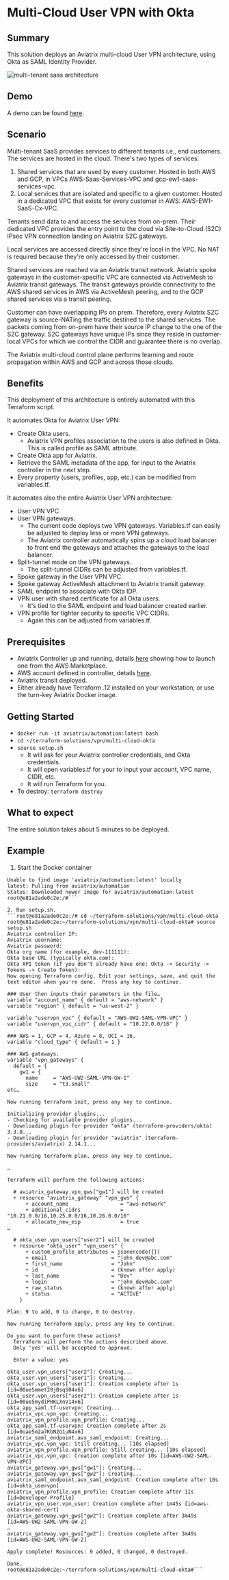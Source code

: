 # Multi-Cloud User VPN with Okta

## Summary
This solution deploys an Aviatrix multi-cloud User VPN architecture, using Okta as SAML Identity Provider. 

<img alt="multi-tenant saas architecture" src="https://github.com/AviatrixSystems/terraform-solutions/raw/master/solutions/img/okta-user-vpn.png">

## Demo
A demo can be found [here](https://youtu.be/DXdCYoC74sA).

## Scenario
Multi-tenant SaaS provides services to different tenants i.e., end customers.  The services are hosted in the cloud.  There's two types of services:
1. Shared services that are used by every customer.  Hosted in both AWS and GCP, in VPCs AWS-Saas-Services-VPC and gcp-ew1-saas-services-vpc.
2. Local services that are isolated and specific to a given customer.  Hosted in a dedicated VPC that exists for every customer in AWS: AWS-EW1-SaaS-Cx-VPC.

Tenants send data to and access the services from on-prem.  Their dedicated VPC provides the entry point to the cloud via Site-to-Cloud (S2C) IPsec VPN connection landing on Aviatrix S2C gateways.

Local services are accessed directly since they're local in the VPC.  No NAT is required because they're only accessed by their customer.

Shared services are reached via an Aviatrix transit network.  Aviatrix spoke gateways in the customer-specific VPC are connected via ActiveMesh to Aviatrix transit gateways.  The transit gateways provide connectivity to the AWS shared services in AWS via ActiveMesh peering, and to the GCP shared services via a transit peering.

Customer can have overlapping IPs on prem.  Therefore, every Aviatrix S2C gateway is source-NATing the traffic destined to the shared services.  The packets coming from on-prem have their source IP change to the one of the S2C gateway.  S2C gateways have unique IPs since they reside in customer-local VPCs for which we control the CIDR and guarantee there is no overlap.

The Aviatrix multi-cloud control plane performs learning and route propagation within AWS and GCP and across those clouds.

## Benefits
This deployment of this architecture is entirely automated with this Terraform script.

It automates Okta for Aviatrix User VPN:
* Create Okta users.
  * Aviatrix VPN profiles association to the users is also defined in Okta.  This is called profile as SAML attribute.
* Create Okta app for Aviatrix.
* Retrieve the SAML metadata of the app, for input to the Aviatrix controller in the next step.
* Every property (users, profiles, app, etc.) can be modified from variables.tf.

It automates also the entire Aviatrix User VPN architecture:
* User VPN VPC
* User VPN gateways.
  * The current code deploys two VPN gateways.  Variables.tf can easily be adjusted to deploy less or more VPN gateways.
  * The Aviatrix controller automatically spins up a cloud load balancer to front end the gateways and attaches the gateways to the load balancer.
* Split-tunnel mode on the VPN gateways.
  * The split-tunnel CIDRs can be adjusted from variables.tf.
* Spoke gateway in the User VPN VPC.
* Spoke gateway ActiveMesh attachment to Aviatrix transit gateway.
* SAML endpoint to associate with Okta IDP.
* VPN user with shared certificate for all Okta users.
  * It's tied to the SAML endpoint and load balancer created earlier.
* VPN profile for tighter security to specific VPC CIDRs.
  * Again this can be adjusted from variables.tf.

## Prerequisites
* Aviatrix Controller up and running, details [here](https://docs.aviatrix.com/StartUpGuides/aviatrix-cloud-controller-startup-guide.html) showing how to launch one from the AWS Marketplace.
* AWS account defined in controller, details [here](https://docs.aviatrix.com/StartUpGuides/aviatrix-cloud-controller-startup-guide.html#select-aws).
* Aviatrix transit deployed.
* Either already have Terraform .12 installed on your workstation, or use the turn-key Aviatrix Docker image.

## Getting Started
* ```docker run -it aviatrix/automation:latest bash```
* ```cd ~/terraform-solutions/vpn/multi-cloud-okta```
* ```source setup.sh```
  * It will ask for your Aviatrix controller credentials, and Okta credentials.
  * It will open variables.tf for your to input your account, VPC name, CIDR, etc.
  * It will run Terraform for you.
* To destroy: ```terraform destroy```

## What to expect
The entire solution takes about 5 minutes to be deployed.

## Example
1. Start the Docker container
```[root@ip-10-50-125-136 ~]# docker run -it aviatrix/automation:latest bash
Unable to find image 'aviatrix/automation:latest' locally
latest: Pulling from aviatrix/automation
Status: Downloaded newer image for aviatrix/automation:latest
root@e81a2ade0c2e:/#```
 
2. Run setup.sh.
```root@e81a2ade0c2e:/# cd ~/terraform-solutions/vpn/multi-cloud-okta
root@e81a2ade0c2e:~/terraform-solutions/vpn/multi-cloud-okta# source setup.sh
Aviatrix controller IP: 
Aviatrix username: 
Aviatrix password:
Okta org name (for example, dev-111111): 
Okta base URL (typically okta.com): 
Okta API token (if you don't already have one: Okta -> Security -> Tokens -> Create Token):
Now opening Terraform config. Edit your settings, save, and quit the text editor when you're done.  Press any key to continue.
 
### User then inputs their parameters in the file…
variable "account_name" { default = "aws-network" }
variable "region" { default = "us-west-2" }
 
variable "uservpn_vpc" { default = "AWS-UW2-SAML-VPN-VPC" }
variable "uservpn_vpc_cidr" { default = "10.22.0.0/16" }
 
### AWS = 1, GCP = 4, Azure = 8, OCI = 16.
variable "cloud_type" { default = 1 }
 
### AWS gateways.
variable "vpn_gateways" {
  default = {
    gw1 = {
      name     = "AWS-UW2-SAML-VPN-GW-1"
      size     = "t3.small"
etc…
 
Now running terraform init, press any key to continue.
 
Initializing provider plugins...
- Checking for available provider plugins...
- Downloading plugin for provider "okta" (terraform-providers/okta) 3.3.0...
- Downloading plugin for provider "aviatrix" (terraform-providers/aviatrix) 2.14.1...
 
Now running terraform plan, press any key to continue.
 
…
 
Terraform will perform the following actions:
 
  # aviatrix_gateway.vpn_gws["gw1"] will be created
  + resource "aviatrix_gateway" "vpn_gws" {
      + account_name                 = "aws-network"
      + additional_cidrs             = "10.21.0.0/16,10.25.0.0/16,10.26.0.0/16"
      + allocate_new_eip             = true
…
 
  # okta_user.vpn_users["user2"] will be created
  + resource "okta_user" "vpn_users" {
      + custom_profile_attributes = jsonencode({})
      + email                     = "john_dev@abc.com"
      + first_name                = "John"
      + id                        = (known after apply)
      + last_name                 = "Dev"
      + login                     = "john_dev@abc.com"
      + raw_status                = (known after apply)
      + status                    = "ACTIVE"
    }
 
Plan: 9 to add, 0 to change, 0 to destroy.
 
Now running terraform apply, press any key to continue.
 
Do you want to perform these actions?
  Terraform will perform the actions described above.
  Only 'yes' will be accepted to approve.
 
  Enter a value: yes
 
okta_user.vpn_users["user2"]: Creating...
okta_user.vpn_users["user1"]: Creating...
okta_user.vpn_users["user1"]: Creation complete after 1s [id=00ue5mmet29jBsqS04x6]
okta_user.vpn_users["user2"]: Creation complete after 1s [id=00ue5mydiPHKLXnV14x6]
okta_app_saml.tf-uservpn: Creating...
aviatrix_vpc.vpn_vpc: Creating...
aviatrix_vpn_profile.vpn_profile: Creating...
okta_app_saml.tf-uservpn: Creation complete after 2s [id=0oae5m2a7KbN2G1uN4x6]
aviatrix_saml_endpoint.avx_saml_endpoint: Creating...
aviatrix_vpc.vpn_vpc: Still creating... [10s elapsed]
aviatrix_vpn_profile.vpn_profile: Still creating... [10s elapsed]
aviatrix_vpc.vpn_vpc: Creation complete after 10s [id=AWS-UW2-SAML-VPN-VPC]
aviatrix_gateway.vpn_gws["gw1"]: Creating...
aviatrix_gateway.vpn_gws["gw2"]: Creating...
aviatrix_saml_endpoint.avx_saml_endpoint: Creation complete after 10s [id=okta_uservpn]
aviatrix_vpn_profile.vpn_profile: Creation complete after 11s [id=Developer-Profile]
aviatrix_vpn_user.vpn_user: Creation complete after 1m45s [id=aws-okta-shared-cert]
aviatrix_gateway.vpn_gws["gw2"]: Creation complete after 3m49s [id=AWS-UW2-SAML-VPN-GW-2]
…
aviatrix_gateway.vpn_gws["gw2"]: Creation complete after 3m49s [id=AWS-UW2-SAML-VPN-GW-2]
 
Apply complete! Resources: 9 added, 0 changed, 0 destroyed.
 
Done.
root@e81a2ade0c2e:~/terraform-solutions/vpn/multi-cloud-okta#```
